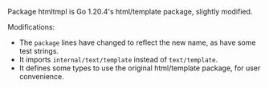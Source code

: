 Package htmltmpl is Go 1.20.4's html/template package, slightly modified.

Modifications:

* The `package` lines have changed to reflect the new name, as have some test strings.
* It imports `internal/text/template` instead of `text/template`.
* It defines some types to use the original html/template package, for user convenience.
